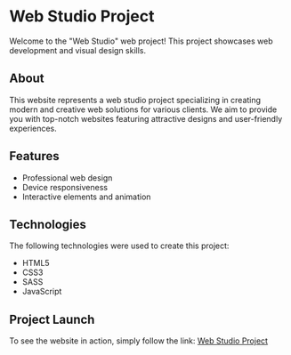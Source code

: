 # Web Studio Project

Welcome to the "Web Studio" web project! This project showcases web development and visual design skills.

## About

This website represents a web studio project specializing in creating modern and creative web solutions for various clients. We aim to provide you with top-notch websites featuring attractive designs and user-friendly experiences.

## Features

- Professional web design
- Device responsiveness
- Interactive elements and animation

## Technologies

The following technologies were used to create this project:

- HTML5
- CSS3
- SASS
- JavaScript

## Project Launch

To see the website in action, simply follow the link: [Web Studio Project](https://cutestsun.github.io/web-studio/)

